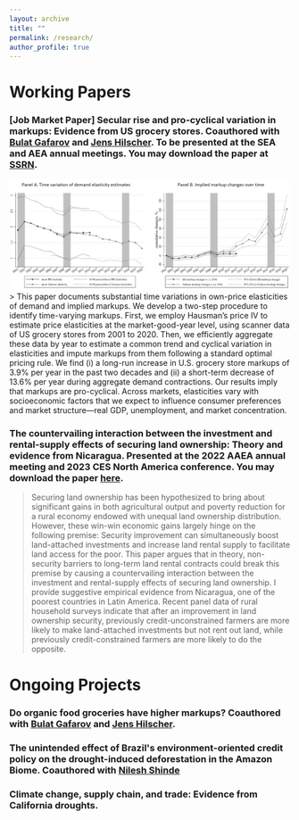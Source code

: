 ```yaml
---
layout: archive
title: ""
permalink: /research/
author_profile: true
---
```


# Working Papers

### [Job Market Paper] Secular rise and pro-cyclical variation in markups: Evidence from US grocery stores. Coauthored with [Bulat Gafarov](https://are.ucdavis.edu/people/faculty/bulat-gafarov/) and [Jens Hilscher](https://are.ucdavis.edu/people/faculty/jens-hilscher/). To be presented at the SEA and AEA annual meetings. You may download the paper at [SSRN](https://papers.ssrn.com/sol3/papers.cfm?abstract_id=4551482).
<img src='/images/research/JMP-webfigure.PNG' width='800'>
> This paper documents substantial time variations in own-price elasticities of demand and implied markups. We develop a two-step procedure to identify time-varying markups. First, we employ Hausman’s price IV to estimate price elasticities at the market-good-year level, using scanner data of US grocery stores from 2001 to 2020. Then, we efficiently aggregate these data by year to estimate a common trend and cyclical variation in elasticities and impute markups from them following a standard optimal pricing rule. We find (i) a long-run increase in U.S. grocery store markups of 3.9% per year in the past two decades and (ii) a short-term decrease of 13.6% per year during aggregate demand contractions. Our results imply that markups are pro-cyclical. Across markets, elasticities vary with socioeconomic factors that we expect to influence consumer preferences and market structure—real GDP, unemployment, and market concentration.

### The countervailing interaction between the investment and rental-supply effects of securing land ownership: Theory and evidence from Nicaragua. Presented at the 2022 AAEA annual meeting and 2023 CES North America conference. You may download the paper [here](/files/pdf/research/DevJMP20231112.pdf).
> Securing land ownership has been hypothesized to bring about significant gains in both agricultural output and poverty reduction for a rural economy endowed with unequal land ownership distribution. However, these win-win economic gains largely hinge on the following premise: Security improvement can simultaneously boost land-attached investments and increase land rental supply to facilitate land access for the poor. This paper argues that in theory, non-security barriers to long-term land rental contracts could break this premise by causing a countervailing interaction
between the investment and rental-supply effects of securing land ownership. I provide suggestive empirical evidence from Nicaragua, one of the poorest countries in Latin America. Recent panel data of rural household surveys indicate that after an improvement in land ownership security, previously credit-unconstrained farmers are more likely to make land-attached investments but not rent out land, while previously credit-constrained farmers are more likely to do the opposite.  

# Ongoing Projects

### Do organic food groceries have higher markups? Coauthored with [Bulat Gafarov](https://are.ucdavis.edu/people/faculty/bulat-gafarov/) and [Jens Hilscher](https://are.ucdavis.edu/people/faculty/jens-hilscher/).

### The unintended effect of Brazil's environment-oriented credit policy on the drought-induced deforestation in the Amazon Biome. Coauthored with [Nilesh Shinde](https://sites.google.com/view/nshinde/home)   

### Climate change, supply chain, and trade: Evidence from California droughts.

